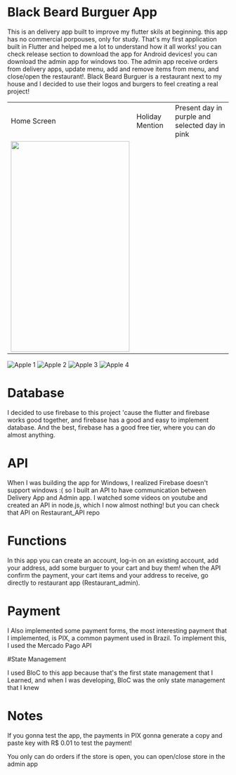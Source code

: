 # Black Beard Burguer App

This is an delivery app built to improve my flutter skils at beginning. this app has no commercial porpouses, only for study. That's my first application built in Flutter and helped me a lot to understand how it all works! you can check release section to download the app for Android devices! you can download the admin app for windows too. The admin app receive orders from delivery apps, update menu, add and remove items from menu, and close/open the restaurant!. Black Beard Burguer is a restaurant next to my house and I decided to use their logos and burgers to feel creating a real project!


<table>
  <tr>
    <td>Home Screen</td>
     <td>Holiday Mention</td>
     <td>Present day in purple and selected day in pink</td>
  </tr>
  <tr>
    <td><img src="[https://user-images.githubusercontent.com/86686024/208271358-7a8127ce-0b48-42e6-93a3-c4798f9abc04.png]" width=270 height=480></td>
  </tr>
 </table>


![Apple 1]()
![Apple 2](https://user-images.githubusercontent.com/86686024/208271367-431c9881-f807-43da-9f53-566d8d530874.png)
![Apple 3](https://user-images.githubusercontent.com/86686024/208271371-9c086587-6ca7-4c66-baab-1f7b27324b2a.png)
![Apple 4](https://user-images.githubusercontent.com/86686024/208271372-eeb22813-a39f-4f97-92f1-91c91a52b52e.png)



# Database

I decided to use firebase to this project 'cause the flutter and firebase works good together, and firebase has a good and easy to implement database. And the best, firebase has a good free tier, where you can do almost anything.

# API 
When I was building the app for Windows, I realized Firebase doesn't support windows :( so I built an API to have communication between Delivery App and Admin app.  I watched some videos on youtube and created an API in node.js, which I now almost nothing! but you can check that API on Restaurant_API repo

# Functions

In this app you can create an account, log-in on an existing account, add your address, add some burguer to your cart and buy them! when the API confirm the payment, your cart items and your address to receive, go directly to restaurant app (Restaurant_admin).

# Payment

I Also implemented some payment forms, the most interesting payment that I implemented, is PIX, a common payment used in Brazil. To implement this, I used the Mercado Pago API

#State Management

I used BloC to this app because that's the first state management that I Learned, and when I was developing, BloC was the only state management that I knew

# Notes

If you gonna test the app, the payments in PIX gonna generate a copy and paste key with R$ 0.01 to test the payment!

You only can do orders if the store is open, you can open/close store in the admin app

